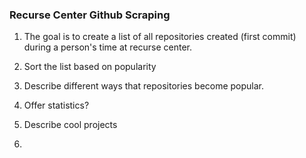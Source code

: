 ### Recurse Center Github Scraping



1. The goal is to create a list of all repositories created (first commit) during a person's time at recurse center. 

2. Sort the list based on popularity

3. Describe different ways that repositories become popular.

4. Offer statistics? 

5. Describe cool projects

6. 

